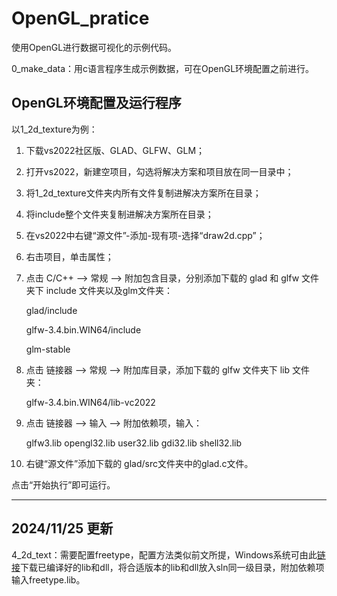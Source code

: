 # OpenGL_pratice

使用OpenGL进行数据可视化的示例代码。

0_make_data：用c语言程序生成示例数据，可在OpenGL环境配置之前进行。


## OpenGL环境配置及运行程序

以1_2d_texture为例：

1. 下载vs2022社区版、GLAD、GLFW、GLM；

2. 打开vs2022，新建空项目，勾选将解决方案和项目放在同一目录中；

3. 将1_2d_texture文件夹内所有文件复制进解决方案所在目录；

4. 将include整个文件夹复制进解决方案所在目录；

5. 在vs2022中右键“源文件”-添加-现有项-选择“draw2d.cpp”；

6. 右击项目，单击属性；

7. 点击 C/C++ —> 常规 —> 附加包含目录，分别添加下载的 glad 和 glfw 文件夹下 include 文件夹以及glm文件夹：

   glad/include

   glfw-3.4.bin.WIN64/include

   glm-stable

8. 点击 链接器 —> 常规 —> 附加库目录，添加下载的 glfw 文件夹下 lib 文件夹：

   glfw-3.4.bin.WIN64/lib-vc2022

9. 点击 链接器 —> 输入 —> 附加依赖项，输入：

   glfw3.lib
   opengl32.lib
   user32.lib
   gdi32.lib
   shell32.lib

10. 右键“源文件”添加下载的 glad/src文件夹中的glad.c文件。

点击“开始执行”即可运行。

---

## 2024/11/25 更新
4_2d_text：需要配置freetype，配置方法类似前文所提，Windows系统可由此[链接](https://github.com/ubawurinna/freetype-windows-binaries/releases)下载已编译好的lib和dll，将合适版本的lib和dll放入sln同一级目录，附加依赖项输入freetype.lib。
